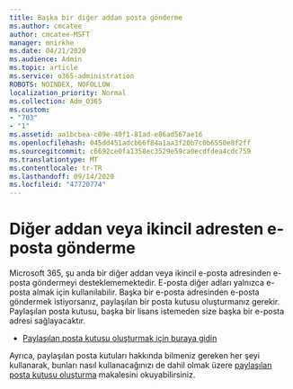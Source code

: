 ```yaml
---
title: Başka bir diğer addan posta gönderme
ms.author: cmcatee
author: cmcatee-MSFT
manager: mnirkhe
ms.date: 04/21/2020
ms.audience: Admin
ms.topic: article
ms.service: o365-administration
ROBOTS: NOINDEX, NOFOLLOW
localization_priority: Normal
ms.collection: Adm_O365
ms.custom:
- "703"
- "1"
ms.assetid: aa1bcbea-c09e-40f1-81ad-e86ad567ae16
ms.openlocfilehash: 045dd451adcb66f84a1aa3f20b7c0b6550e8f2ff
ms.sourcegitcommit: c6692ce0fa1358ec3529e59ca0ecdfdea4cdc759
ms.translationtype: MT
ms.contentlocale: tr-TR
ms.lasthandoff: 09/14/2020
ms.locfileid: "47720774"
---
```

# <a name="send-email-from-an-alias-or-secondary-address"></a>Diğer addan veya ikincil adresten e-posta gönderme

Microsoft 365, şu anda bir diğer addan veya ikincil e-posta adresinden e-posta göndermeyi desteklememektedir. E-posta diğer adları yalnızca e-posta almak için kullanılabilir. Başka bir e-posta adresinden e-posta göndermek istiyorsanız, paylaşılan bir posta kutusu oluşturmanız gerekir. Paylaşılan posta kutusu, başka bir lisans istemeden size başka bir e-posta adresi sağlayacaktır.
  
- [Paylaşılan posta kutusu oluşturmak için buraya gidin](https://portal.office.com/AdminPortal/Home#/AssistedGuide/addemailoptions)

Ayrıca, paylaşılan posta kutuları hakkında bilmeniz gereken her şeyi kullanarak, bunları nasıl kullanacağınızı de dahil olmak üzere [paylaşılan posta kutusu oluşturma](https://docs.microsoft.com/microsoft-365/admin/email/create-a-shared-mailbox) makalesini okuyabilirsiniz.